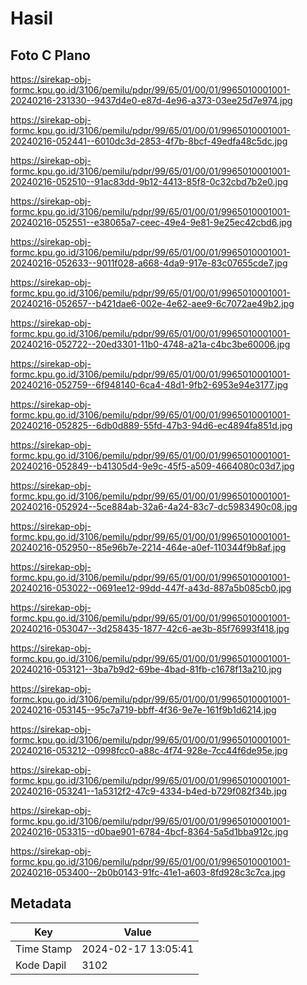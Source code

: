# Hasil

## Foto C Plano

https://sirekap-obj-formc.kpu.go.id/3106/pemilu/pdpr/99/65/01/00/01/9965010001001-20240216-231330--9437d4e0-e87d-4e96-a373-03ee25d7e974.jpg

https://sirekap-obj-formc.kpu.go.id/3106/pemilu/pdpr/99/65/01/00/01/9965010001001-20240216-052441--6010dc3d-2853-4f7b-8bcf-49edfa48c5dc.jpg

https://sirekap-obj-formc.kpu.go.id/3106/pemilu/pdpr/99/65/01/00/01/9965010001001-20240216-052510--91ac83dd-9b12-4413-85f8-0c32cbd7b2e0.jpg

https://sirekap-obj-formc.kpu.go.id/3106/pemilu/pdpr/99/65/01/00/01/9965010001001-20240216-052551--e38065a7-ceec-49e4-9e81-9e25ec42cbd6.jpg

https://sirekap-obj-formc.kpu.go.id/3106/pemilu/pdpr/99/65/01/00/01/9965010001001-20240216-052633--9011f028-a668-4da9-917e-83c07655cde7.jpg

https://sirekap-obj-formc.kpu.go.id/3106/pemilu/pdpr/99/65/01/00/01/9965010001001-20240216-052657--b421dae6-002e-4e62-aee9-6c7072ae49b2.jpg

https://sirekap-obj-formc.kpu.go.id/3106/pemilu/pdpr/99/65/01/00/01/9965010001001-20240216-052722--20ed3301-11b0-4748-a21a-c4bc3be60006.jpg

https://sirekap-obj-formc.kpu.go.id/3106/pemilu/pdpr/99/65/01/00/01/9965010001001-20240216-052759--6f948140-6ca4-48d1-9fb2-6953e94e3177.jpg

https://sirekap-obj-formc.kpu.go.id/3106/pemilu/pdpr/99/65/01/00/01/9965010001001-20240216-052825--6db0d889-55fd-47b3-94d6-ec4894fa851d.jpg

https://sirekap-obj-formc.kpu.go.id/3106/pemilu/pdpr/99/65/01/00/01/9965010001001-20240216-052849--b41305d4-9e9c-45f5-a509-4664080c03d7.jpg

https://sirekap-obj-formc.kpu.go.id/3106/pemilu/pdpr/99/65/01/00/01/9965010001001-20240216-052924--5ce884ab-32a6-4a24-83c7-dc5983490c08.jpg

https://sirekap-obj-formc.kpu.go.id/3106/pemilu/pdpr/99/65/01/00/01/9965010001001-20240216-052950--85e96b7e-2214-464e-a0ef-110344f9b8af.jpg

https://sirekap-obj-formc.kpu.go.id/3106/pemilu/pdpr/99/65/01/00/01/9965010001001-20240216-053022--0691ee12-99dd-447f-a43d-887a5b085cb0.jpg

https://sirekap-obj-formc.kpu.go.id/3106/pemilu/pdpr/99/65/01/00/01/9965010001001-20240216-053047--3d258435-1877-42c6-ae3b-85f76993f418.jpg

https://sirekap-obj-formc.kpu.go.id/3106/pemilu/pdpr/99/65/01/00/01/9965010001001-20240216-053121--3ba7b9d2-69be-4bad-81fb-c1678f13a210.jpg

https://sirekap-obj-formc.kpu.go.id/3106/pemilu/pdpr/99/65/01/00/01/9965010001001-20240216-053145--95c7a719-bbff-4f36-9e7e-161f9b1d6214.jpg

https://sirekap-obj-formc.kpu.go.id/3106/pemilu/pdpr/99/65/01/00/01/9965010001001-20240216-053212--0998fcc0-a88c-4f74-928e-7cc44f6de95e.jpg

https://sirekap-obj-formc.kpu.go.id/3106/pemilu/pdpr/99/65/01/00/01/9965010001001-20240216-053241--1a5312f2-47c9-4334-b4ed-b729f082f34b.jpg

https://sirekap-obj-formc.kpu.go.id/3106/pemilu/pdpr/99/65/01/00/01/9965010001001-20240216-053315--d0bae901-6784-4bcf-8364-5a5d1bba912c.jpg

https://sirekap-obj-formc.kpu.go.id/3106/pemilu/pdpr/99/65/01/00/01/9965010001001-20240216-053400--2b0b0143-91fc-41e1-a603-8fd928c3c7ca.jpg


## Metadata

| Key        | Value               |
| ---------- | ------------------- |
| Time Stamp | 2024-02-17 13:05:41 |
| Kode Dapil | 3102                |



